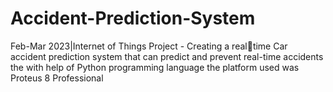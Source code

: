 # Accident-Prediction-System
Feb-Mar 2023|Internet of Things Project - Creating a realtime Car accident prediction system that can predict and prevent 
real-time accidents the with help of Python programming language the platform used was Proteus 8 Professional
